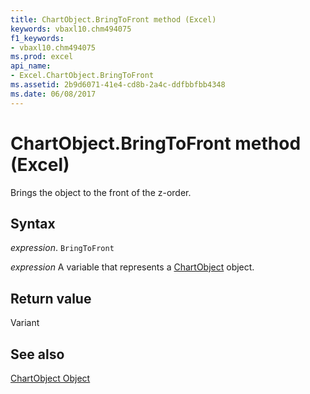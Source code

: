 ```yaml
---
title: ChartObject.BringToFront method (Excel)
keywords: vbaxl10.chm494075
f1_keywords:
- vbaxl10.chm494075
ms.prod: excel
api_name:
- Excel.ChartObject.BringToFront
ms.assetid: 2b9d6071-41e4-cd8b-2a4c-ddfbbfbb4348
ms.date: 06/08/2017
---
```



# ChartObject.BringToFront method (Excel)

Brings the object to the front of the z-order.


## Syntax

 _expression_. `BringToFront`

 _expression_ A variable that represents a [ChartObject](Excel.ChartObject.md) object.


## Return value

Variant


## See also


[ChartObject Object](Excel.ChartObject.md)

